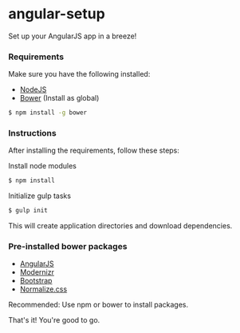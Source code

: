 # angular-setup
Set up your AngularJS app in a breeze!

### Requirements
Make sure you have the following installed:
* [NodeJS](https://nodejs.org)
* [Bower](http://bower.io) (Install as global)
```sh
$ npm install -g bower
```

### Instructions
After installing the requirements, follow these steps:

Install node modules
```sh
$ npm install
```

Initialize gulp tasks
```sh
$ gulp init
```
This will create application directories and download dependencies.

### Pre-installed bower packages
* [AngularJS](https://angularjs.org)
* [Modernizr](http://modernizr.com)
* [Bootstrap](http://getbootstrap.com)
* [Normalize.css](https://necolas.github.io/normalize.css)

Recommended: Use npm or bower to install packages.

That's it! You're good to go.
